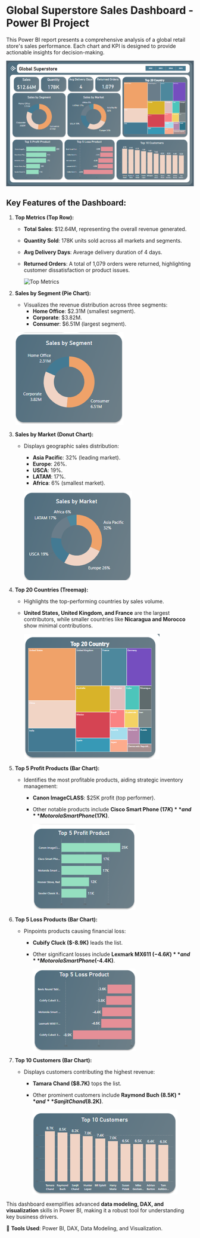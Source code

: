 # Global Superstore Sales Dashboard - Power BI Project
This Power BI report presents a comprehensive analysis of a global retail store's sales performance. Each chart and KPI is designed to provide actionable insights for decision-making.

![Global Superstore Sales Dashboard](images/Global%20Superstore.png)

## Key Features of the Dashboard:
  1. **Top Metrics (Top Row):**
      - **Total Sales**: $12.64M, representing the overall revenue generated.
      - **Quantity Sold**: 178K units sold across all markets and segments.
      - **Avg Delivery Days**: Average delivery duration of 4 days.
      - **Returned Orders**: A total of 1,079 orders were returned, highlighting customer dissatisfaction or product issues.
    
        ![Top Metrics](images/Top%20Metrics.png)
     
  3. **Sales by Segment (Pie Chart):**
      - Visualizes the revenue distribution across three segments:
          - **Home Office**: $2.31M (smallest segment).
          - **Corporate**: $3.82M.
          - **Consumer**: $6.51M (largest segment).
            
      ![Sales By Segment](images/Sales%20By%20Segment.png)

  4. **Sales by Market (Donut Chart):**
      - Displays geographic sales distribution:
          - **Asia Pacific**: 32% (leading market).
          - **Europe**: 26%.
          - **USCA**: 19%.
          - **LATAM**: 17%.
          - **Africa**: 6% (smallest market).

          ![Sales by Market](images/Sales%20by%20Market.png)
        
  5. **Top 20 Countries (Treemap):**
      - Highlights the top-performing countries by sales volume.
      - **United States, United Kingdom, and France** are the largest contributors, while smaller countries like **Nicaragua and Morocco** show minimal contributions.

        ![Top 20 Countries](images/Top%2020%20Countries.png)
        
  6. **Top 5 Profit Products (Bar Chart):**
      - Identifies the most profitable products, aiding strategic inventory management:
          - **Canon ImageCLASS**: $25K profit (top performer).
          - Other notable products include **Cisco Smart Phone ($17K)** and **Motorola Smart Phone ($17K)**.

            ![Top 5 Profit Products](images/Top%205%20Profit%20Products.png)
            
  7. **Top 5 Loss Products (Bar Chart):**
      - Pinpoints products causing financial loss:
          - **Cubify Cluck ($-8.9K)** leads the list.
          - Other significant losses include **Lexmark MX611 ($-4.6K)** and **Motorola Smart Phone ($-4.4K)**.
       
            ![Top 5 Loss Products](images/Top%205%20Loss%20Products.png)
            
  8. **Top 10 Customers (Bar Chart):**
      - Displays customers contributing the highest revenue:
          - **Tamara Chand ($8.7K)** tops the list.
          - Other prominent customers include **Raymond Buch ($8.5K)** and **Sanjit Chand ($8.2K)**.

            ![Top 10 Customers](images/Top%2010%20Customers.png)
            
This dashboard exemplifies advanced **data modeling, DAX, and visualization** skills in Power BI, making it a robust tool for understanding key business drivers.

🔧 **Tools Used**: Power BI, DAX, Data Modeling, and Visualization.
     
     


